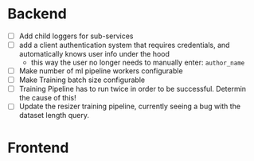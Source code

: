# Backend
- [ ] Add child loggers for sub-services
- [ ] add a client authentication system that requires credentials, and automatically knows user info under the hood
    - this way the user no longer needs to manually enter: `author_name`
- [ ] Make number of ml pipeline workers configurable
- [ ] Make Training batch size configurable
- [ ] Training Pipeline has to run twice in order to be successful.  Determin the cause of this!
- [ ] Update the resizer training pipeline, currently seeing a bug with the dataset length query.

# Frontend
